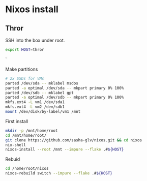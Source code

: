 # Nixos install

## Thror

SSH into the box under root.

``` sh
export HOST=thror
```

`

Make partitions

``` sh
# 2x SSDs for VMs
parted /dev/sda -- mklabel msdos
parted -a optimal /dev/sda -- mkpart primary 0% 100%
parted /dev/sdb -- mklabel gpt
parted -a optimal /dev/sdb -- mkpart primary 0% 100%
mkfs.ext4 -L vm1 /dev/sda1
mkfs.ext4 -L vm2 /dev/sdb1
mount /dev/disk/by-label/vm1 /mnt
```

First install
``` sh
mkdir -p /mnt/home/root
cd /mnt/home/root/
git clone https://github.com/sasha-glv/nixos.git && cd nixos
nix-shell
nixos-install --root /mnt --impure --flake .#${HOST}
```

Rebuid

``` sh
cd /home/root/nixos
nixos-rebuild switch --impure --flake .#${HOST}
```

